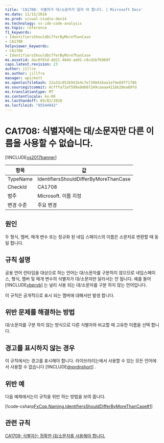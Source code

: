 ```yaml
---
title: 'CA1708: 식별자가 대/소문자가 달라 야 합니다. | Microsoft Docs'
ms.date: 11/15/2016
ms.prod: visual-studio-dev14
ms.technology: vs-ide-code-analysis
ms.topic: reference
f1_keywords:
- IdentifiersShouldDifferByMoreThanCase
- CA1708
helpviewer_keywords:
- CA1708
- IdentifiersShouldDifferByMoreThanCase
ms.assetid: dac0f01d-dd21-484d-add1-c8cd2bf6969f
caps.latest.revision: 23
author: jillre
ms.author: jillfra
manager: wpickett
ms.openlocfilehash: 22a33c852b941b4c7e7398416aa1e74e69ff1786
ms.sourcegitcommit: 6cfffa72af599a9d667249caaaa411bb28ea69fd
ms.translationtype: MT
ms.contentlocale: ko-KR
ms.lasthandoff: 09/02/2020
ms.locfileid: "85544042"
---
```

# <a name="ca1708-identifiers-should-differ-by-more-than-case"></a>CA1708: 식별자에는 대/소문자만 다른 이름을 사용할 수 없습니다.
[!INCLUDE[vs2017banner](../includes/vs2017banner.md)]

|항목|값|
|-|-|
|TypeName|IdentifiersShouldDifferByMoreThanCase|
|CheckId|CA1708|
|범주|Microsoft. 이름 지정|
|변경 수준|주요 변경|

## <a name="cause"></a>원인
 두 형식, 멤버, 매개 변수 또는 정규화 된 네임 스페이스의 이름은 소문자로 변환할 때 동일 합니다.

## <a name="rule-description"></a>규칙 설명
 공용 언어 런타임을 대상으로 하는 언어는 대/소문자를 구분하지 않으므로 네임스페이스, 형식, 멤버 및 매개 변수의 식별자가 대/소문자만 달라서는 안 됩니다. 예를 들어 [!INCLUDE[vbprvb](../includes/vbprvb-md.md)] 는 널리 사용 되는 대/소문자를 구분 하지 않는 언어입니다.

 이 규칙은 공개적으로 표시 되는 멤버에 대해서만 발생 합니다.

## <a name="how-to-fix-violations"></a>위반 문제를 해결하는 방법
 대/소문자를 구분 하지 않는 방식으로 다른 식별자와 비교할 때 고유한 이름을 선택 합니다.

## <a name="when-to-suppress-warnings"></a>경고를 표시하지 않는 경우
 이 규칙에서는 경고를 표시해야 합니다. 라이브러리는에서 사용할 수 있는 모든 언어에서 사용할 수 없습니다 [!INCLUDE[dnprdnshort](../includes/dnprdnshort-md.md)] .

## <a name="example-of-a-violation"></a>위반 예
 다음 예제에서는이 규칙을 위반 하는 방법을 보여 줍니다.

 [!code-csharp[FxCop.Naming.IdentifiersShouldDifferByMoreThanCase#1](../snippets/csharp/VS_Snippets_CodeAnalysis/FxCop.Naming.IdentifiersShouldDifferByMoreThanCase/cs/FxCop.Naming.IdentifiersShouldDifferByMoreThanCase.cs#1)]

## <a name="related-rules"></a>관련 규칙
 [CA1709: 식별자는 정확한 대/소문자를 사용해야 합니다.](../code-quality/ca1709-identifiers-should-be-cased-correctly.md)
